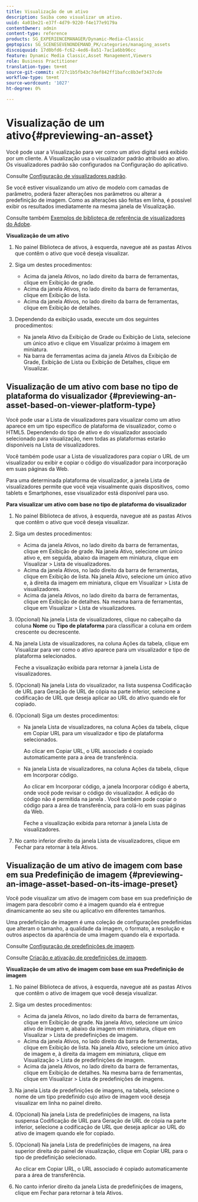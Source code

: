 ```yaml
---
title: Visualização de um ativo
description: Saiba como visualizar um ativo.
uuid: 4a01be21-e37f-4d79-9220-f4e177e9179a
contentOwner: admin
content-type: reference
products: SG_EXPERIENCEMANAGER/Dynamic-Media-Classic
geptopics: SG_SCENESEVENONDEMAND_PK/categories/managing_assets
discoiquuid: 17d0bfd6-fc62-4ed6-8a51-7ac1a6bb96cc
feature: Dynamic Media Classic,Asset Management,Viewers
role: Business Practitioner
translation-type: tm+mt
source-git-commit: e727c1b5fb43c7def842ff1bafcc8b3ef3437cde
workflow-type: tm+mt
source-wordcount: '1027'
ht-degree: 0%

---
```



# Visualização de um ativo{#previewing-an-asset}

Você pode usar a Visualização para ver como um ativo digital será exibido por um cliente. A Visualização usa o visualizador padrão atribuído ao ativo. Os visualizadores padrão são configurados na Configuração do aplicativo.

Consulte [Configuração de visualizadores padrão](application-setup.md#configuring_default_viewers).

Se você estiver visualizando um ativo de modelo com camadas de parâmetro, poderá fazer alterações nos parâmetros ou alterar a predefinição de imagem. Como as alterações são feitas em linha, é possível exibir os resultados imediatamente na mesma janela de Visualização.

Consulte também [Exemplos de biblioteca de referência de visualizadores do Adobe](https://landing.adobe.com/en/na/dynamic-media/ctir-2755/live-demos.html).

**Visualização de um ativo**

1. No painel Biblioteca de ativos, à esquerda, navegue até as pastas Ativos que contêm o ativo que você deseja visualizar.
1. Siga um destes procedimentos:

   * Acima da janela Ativos, no lado direito da barra de ferramentas, clique em Exibição de grade.
   * Acima da janela Ativos, no lado direito da barra de ferramentas, clique em Exibição de lista.
   * Acima da janela Ativos, no lado direito da barra de ferramentas, clique em Exibição de detalhes.

1. Dependendo da exibição usada, execute um dos seguintes procedimentos:

   * Na janela Ativo da Exibição de Grade ou Exibição de Lista, selecione um único ativo e clique em Visualizar próximo à imagem em miniatura.
   * Na barra de ferramentas acima da janela Ativos da Exibição de Grade, Exibição de Lista ou Exibição de Detalhes, clique em Visualizar.

## Visualização de um ativo com base no tipo de plataforma do visualizador {#previewing-an-asset-based-on-viewer-platform-type}

Você pode usar a Lista de visualizadores para visualizar como um ativo aparece em um tipo específico de plataforma de visualizador, como o HTML5. Dependendo do tipo de ativo e do visualizador associado selecionado para visualização, nem todas as plataformas estarão disponíveis na Lista de visualizadores.

Você também pode usar a Lista de visualizadores para copiar o URL de um visualizador ou exibir e copiar o código do visualizador para incorporação em suas páginas da Web.

Para uma determinada plataforma de visualizador, a janela Lista de visualizadores permite que você veja visualmente quais dispositivos, como tablets e Smartphones, esse visualizador está disponível para uso.

**Para visualizar um ativo com base no tipo de plataforma do visualizador**

1. No painel Biblioteca de ativos, à esquerda, navegue até as pastas Ativos que contêm o ativo que você deseja visualizar.
1. Siga um destes procedimentos:

   * Acima da janela Ativos, no lado direito da barra de ferramentas, clique em Exibição de grade. Na janela Ativo, selecione um único ativo e, em seguida, abaixo da imagem em miniatura, clique em Visualizar > Lista de visualizadores.
   * Acima da janela Ativos, no lado direito da barra de ferramentas, clique em Exibição de lista. Na janela Ativo, selecione um único ativo e, à direita da imagem em miniatura, clique em Visualizar > Lista de visualizadores.
   * Acima da janela Ativos, no lado direito da barra de ferramentas, clique em Exibição de detalhes. Na mesma barra de ferramentas, clique em Visualizar > Lista de visualizadores.

1. (Opcional) Na janela Lista de visualizadores, clique no cabeçalho da coluna **Nome** ou **Tipo de plataforma** para classificar a coluna em ordem crescente ou decrescente.
1. Na janela Lista de visualizadores, na coluna Ações da tabela, clique em Visualizar para ver como o ativo aparece para um visualizador e tipo de plataforma selecionados.

   Feche a visualização exibida para retornar à janela Lista de visualizadores.

1. (Opcional) Na janela Lista do visualizador, na lista suspensa Codificação de URL para Geração de URL de cópia na parte inferior, selecione a codificação de URL que deseja aplicar ao URL do ativo quando ele for copiado.
1. (Opcional) Siga um destes procedimentos:

   * Na janela Lista de visualizadores, na coluna Ações da tabela, clique em Copiar URL para um visualizador e tipo de plataforma selecionados.

      Ao clicar em Copiar URL, o URL associado é copiado automaticamente para a área de transferência.

   * Na janela Lista de visualizadores, na coluna Ações da tabela, clique em Incorporar código.

      Ao clicar em Incorporar código, a janela Incorporar código é aberta, onde você pode revisar o código do visualizador. A edição do código não é permitida na janela . Você também pode copiar o código para a área de transferência, para colá-lo em suas páginas da Web.

      Feche a visualização exibida para retornar à janela Lista de visualizadores.

1. No canto inferior direito da janela Lista de visualizadores, clique em Fechar para retornar à tela Ativos.

## Visualização de um ativo de imagem com base em sua Predefinição de imagem {#previewing-an-image-asset-based-on-its-image-preset}

Você pode visualizar um ativo de imagem com base em sua predefinição de imagem para descobrir como é a imagem quando ela é entregue dinamicamente ao seu site ou aplicativo em diferentes tamanhos.

Uma predefinição de imagem é uma coleção de configurações predefinidas que alteram o tamanho, a qualidade da imagem, o formato, a resolução e outros aspectos da aparência de uma imagem quando ela é exportada.

Consulte [Configuração de predefinições de imagem](setting-image-presets.md#setting_up_image_presets).

Consulte [Criação e ativação de predefinições de imagem](creating-enabling-image-presets.md#creating_and_enabling_image_presets).

**Visualização de um ativo de imagem com base em sua Predefinição de imagem**

1. No painel Biblioteca de ativos, à esquerda, navegue até as pastas Ativos que contêm o ativo de imagem que você deseja visualizar.
1. Siga um destes procedimentos:

   * Acima da janela Ativos, no lado direito da barra de ferramentas, clique em Exibição de grade. Na janela Ativo, selecione um único ativo de imagem e, abaixo da imagem em miniatura, clique em Visualizar > Lista de predefinições de imagem.
   * Acima da janela Ativos, no lado direito da barra de ferramentas, clique em Exibição de lista. Na janela Ativo, selecione um único ativo de imagem e, à direita da imagem em miniatura, clique em Visualização > Lista de predefinições de imagem.
   * Acima da janela Ativos, no lado direito da barra de ferramentas, clique em Exibição de detalhes. Na mesma barra de ferramentas, clique em Visualizar > Lista de predefinições de imagens.

1. Na janela Lista de predefinições de imagens, na tabela, selecione o nome de um tipo predefinido cujo ativo de imagem você deseja visualizar em linha no painel direito.
1. (Opcional) Na janela Lista de predefinições de imagens, na lista suspensa Codificação de URL para Geração de URL de cópia na parte inferior, selecione a codificação de URL que deseja aplicar ao URL do ativo de imagem quando ele for copiado.
1. (Opcional) Na janela Lista de predefinições de imagens, na área superior direita do painel de visualização, clique em Copiar URL para o tipo de predefinição selecionado.

   Ao clicar em Copiar URL, o URL associado é copiado automaticamente para a área de transferência.

1. No canto inferior direito da janela Lista de predefinições de imagens, clique em Fechar para retornar à tela Ativos.

